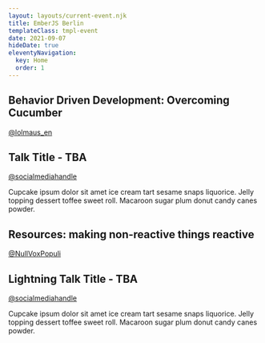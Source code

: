 ```yaml
---
layout: layouts/current-event.njk
title: EmberJS Berlin
templateClass: tmpl-event
date: 2021-09-07
hideDate: true
eleventyNavigation:
  key: Home
  order: 1
---
```


<!--

Add your talk title, your name, one of your social media / Github handles and a short abstract of your submission into
one of the talk placeholders below using Markdown syntax.

If you aim to give a standard talk (20 - 30mins length), pick one of the first 3 placeholders,
if you aim to give a lightning talk (5- 15mins length), use the last placeholder below.

Need a refresher on using Markdown? Check out this cheatsheet: https://github.com/adam-p/markdown-here/wiki/Markdown-Cheatsheet

If you have more questions, ping or DM us on Twitter https://twitter.com/emberliners
or create an issue on our Github repo: https://github.com/jayjayjpg/emberjsberlin/issues

-->

<span class="current-event-item">


## Behavior Driven Development: Overcoming Cucumber

[@lolmaus_en](https://twitter.com/lolmaus_en)

</span>

<span class="current-event-item">


<!-- Replace this line with your talk title: E.g. Accessibility Best Practices in Ember apps -->
## Talk Title - TBA
<!-- Replace this line with your talk Twitter or Github handle + link: E.g. [@emberliners](https://twitter.com/emberliners) -->
[@socialmediahandle](url)

<!-- Replace this with a short abstract of your talk: E.g. In this talk you'll learn all you need to know about hamsters who are passionate about code! -->
Cupcake ipsum dolor sit amet ice cream tart sesame snaps liquorice. Jelly topping dessert toffee sweet roll. Macaroon sugar plum donut candy canes powder.
<!-- Edit end -->


</span>

<span class="current-event-item">

## Resources: making non-reactive things reactive

[@NullVoxPopuli](https://twitter.com/nullvoxpopuli)

</span>

<span class="break">

</span>

<span class="current-event-item--lightning">


<!-- Replace this line with your lightning talk title: E.g. ## Accessibility Best Practices in Ember apps -->
## Lightning Talk Title - TBA

<!-- Replace this line with your talk Twitter or Github handle + link: E.g. [@emberliners](https://twitter.com/emberliners) -->
[@socialmediahandle](url)

<!-- Replace this with a short abstract of your talk: E.g. In this talk you'll learn all you need to know about hamsters who are passionate about code! -->
Cupcake ipsum dolor sit amet ice cream tart sesame snaps liquorice. Jelly topping dessert toffee sweet roll. Macaroon sugar plum donut candy canes powder.


</span>
